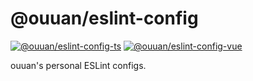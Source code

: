 # @ouuan/eslint-config

[![@ouuan/eslint-config-ts](https://shields.ouuan.moe/npm/v/@ouuan/eslint-config-ts?label=ts%40npm)](https://www.npmjs.com/package/@ouuan/eslint-config-ts)
[![@ouuan/eslint-config-vue](https://shields.ouuan.moe/npm/v/@ouuan/eslint-config-vue?label=vue%40npm)](https://www.npmjs.com/package/@ouuan/eslint-config-vue)

ouuan's personal ESLint configs.
